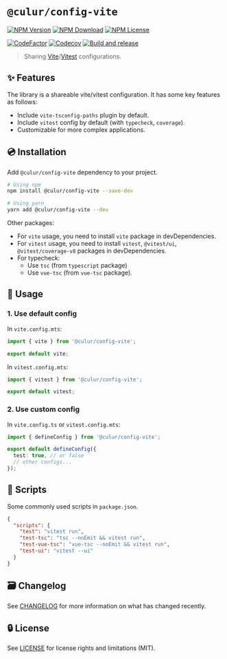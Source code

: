 # `@culur/config-vite`

[![NPM Version](https://img.shields.io/npm/v/@culur/config-vite?logo=npm)](https://www.npmjs.com/package/@culur/config-vite)
[![NPM Download](https://img.shields.io/npm/dm/@culur/config-vite?logo=npm)](https://www.npmjs.com/package/@culur/config-vite)
[![NPM License](https://img.shields.io/npm/l/@culur/config-vite)](../../LICENSE)

[![CodeFactor](https://www.codefactor.io/repository/github/culur/culur/badge)](https://www.codefactor.io/repository/github/culur/culur)
[![Codecov](https://img.shields.io/codecov/c/github/culur/culur)](https://app.codecov.io/gh/culur/culur)
[![Build and release](https://github.com/culur/culur/actions/workflows/build-and-release.yml/badge.svg)](https://github.com/culur/culur/actions/workflows/build-and-release.yml)

> Sharing [Vite](https://vitejs.dev/)/[Vitest](https://vitest.dev/) configurations.

## ✨ Features

The library is a shareable vite/vitest configuration. It has some key features as follows:

- Include `vite-tsconfig-paths` plugin by default.
- Include `vitest` config by default (with `typecheck`, `coverage`).
- Customizable for more complex applications.

## 💿 Installation

Add `@culur/config-vite` dependency to your project.

```bash
# Using npm
npm install @culur/config-vite --save-dev

# Using yarn
yarn add @culur/config-vite --dev
```

Other packages:

- For `vite` usage, you need to install `vite` package in devDependencies.
- For `vitest` usage, you need to install `vitest`, `@vitest/ui`, `@vitest/coverage-v8` packages in devDependencies.
- For typecheck:
  - Use `tsc` (from `typescript` package)
  - Use `vue-tsc` (from `vue-tsc` package).

## 📖 Usage

### 1. Use default config

In `vite.config.mts`:

```ts
import { vite } from '@culur/config-vite';

export default vite;
```

In `vitest.config.mts`:

```ts
import { vitest } from '@culur/config-vite';

export default vitest;
```

### 2. Use custom config

In `vite.config.ts` or `vitest.config.mts`:

```ts
import { defineConfig } from '@culur/config-vite';

export default defineConfig({
  test: true, // or false
  // other configs...
});
```

## 📜 Scripts

Some commonly used scripts in `package.json`.

```json
{
  "scripts": {
    "test": "vitest run",
    "test-tsc": "tsc --noEmit && vitest run",
    "test-vue-tsc": "vue-tsc --noEmit && vitest run",
    "test-ui": "vitest --ui"
  }
}
```

## 🗃️ Changelog

See [CHANGELOG](CHANGELOG.md) for more information on what has changed recently.

## 🔒 License

See [LICENSE](../../LICENSE) for license rights and limitations (MIT).
